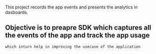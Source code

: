 This project records the app events and presents the analytics in dasboards.

## Objective is to preapre SDK which captures all the events of the app and track the app usage 
    which inturn help in improving the usecase of the application
